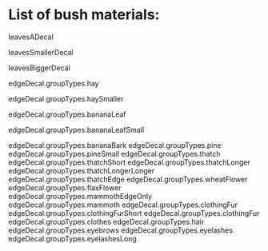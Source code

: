 # List of bush materials:

leavesADecal

leavesSmallerDecal

leavesBiggerDecal

edgeDecal.groupTypes.hay

edgeDecal.groupTypes.haySmaller

edgeDecal.groupTypes.bananaLeaf

edgeDecal.groupTypes.bananaLeafSmall

edgeDecal.groupTypes.bananaBark
edgeDecal.groupTypes.pine
edgeDecal.groupTypes.pineSmall
edgeDecal.groupTypes.thatch
edgeDecal.groupTypes.thatchShort
edgeDecal.groupTypes.thatchLonger
edgeDecal.groupTypes.thatchLongerLonger
edgeDecal.groupTypes.thatchEdge
edgeDecal.groupTypes.wheatFlower
edgeDecal.groupTypes.flaxFlower
edgeDecal.groupTypes.mammothEdgeOnly
edgeDecal.groupTypes.mammoth
edgeDecal.groupTypes.clothingFur
edgeDecal.groupTypes.clothingFurShort
edgeDecal.groupTypes.clothingFur
edgeDecal.groupTypes.clothes
edgeDecal.groupTypes.hair
edgeDecal.groupTypes.eyebrows
edgeDecal.groupTypes.eyelashes
edgeDecal.groupTypes.eyelashesLong
